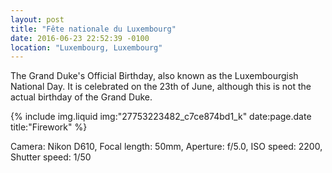 ```yaml
---
layout: post
title: "Fête nationale du Luxembourg"
date: 2016-06-23 22:52:39 -0100
location: "Luxembourg, Luxembourg"
---
```


The Grand Duke's Official Birthday, also known as the Luxembourgish National Day.
It is celebrated on the 23th of June, although this is not the actual birthday of the Grand Duke.

{% include img.liquid img:"27753223482_c7ce874bd1_k" date:page.date title:"Firework" %}

Camera: Nikon D610, Focal length: 50mm, Aperture: f/5.0, ISO speed: 2200, Shutter speed: 1/50
